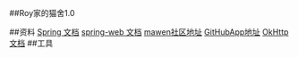##Roy家的猫舍1.0

##资料
[Spring 文档](https://spring.io/guides)
[spring-web 文档](https://spring.io/guides/gs/serving-web-content/)
[mawen社区地址](https://www.mawen.co/)
[GitHubApp地址](http://communitcat.roy.life)
[OkHttp 文档](https://square.github.io/okhttp/)
##工具